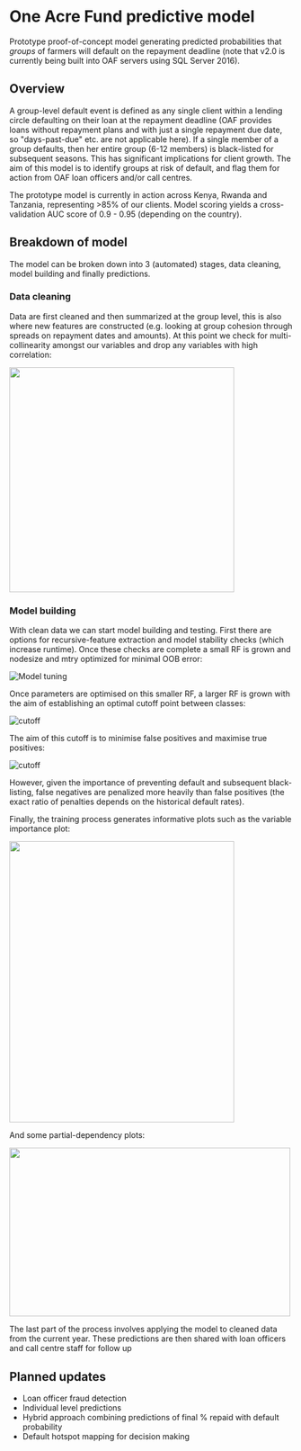 # One Acre Fund predictive model 

Prototype proof-of-concept model generating predicted probabilities that *groups* of farmers will default on the repayment deadline (note that v2.0 is currently being built into OAF servers using SQL Server 2016). 

## Overview

A group-level default event is defined as any single client within a lending circle defaulting on their loan at the repayment deadline (OAF provides loans without repayment plans and with just a single repayment due date, so "days-past-due" etc. are not applicable here). If a single member of a group defaults, then her entire group (6-12 members) is black-listed for subsequent seasons. This has significant implications for client growth. The aim of this model is to identify groups at risk of default, and flag them for action from OAF loan officers and/or call centres.

The prototype model is currently in action across Kenya, Rwanda and Tanzania, representing >85% of our clients. Model scoring yields a cross-validation AUC score of 0.9 - 0.95 (depending on the country). 

## Breakdown of model

The model can be broken down into 3 (automated) stages, data cleaning, model building and finally predictions. 

### Data cleaning

Data are first cleaned and then summarized at the group level, this is also where new features are constructed (e.g. looking at group cohesion through spreads on repayment dates and amounts). At this point we check for multi-collinearity amongst our variables and drop any variables with high correlation: 


<img src="https://user-images.githubusercontent.com/26271235/30958765-c4f5d406-a446-11e7-81b2-8920fd09c655.png" width="400" height="400">


### Model building

With clean data we can start model building and testing. First there are options for recursive-feature extraction and model stability checks (which increase runtime). Once these checks are complete a small RF is grown and nodesize and mtry optimized for minimal OOB error:

![Model tuning](https://user-images.githubusercontent.com/26271235/30958758-c4ba3dc4-a446-11e7-9f43-abdd30a22384.png)

Once parameters are optimised on this smaller RF, a larger RF is grown with the aim of establishing an optimal cutoff point between classes:

![cutoff](https://user-images.githubusercontent.com/26271235/30958764-c4c2ba9e-a446-11e7-947c-38a7faebb613.png)

The aim of this cutoff is to minimise false positives and maximise true positives:

![cutoff](https://user-images.githubusercontent.com/26271235/30958760-c4bb8b2a-a446-11e7-81ff-34e8023d87ff.png)

However, given the importance of preventing default and subsequent black-listing, false negatives are penalized more heavily than false positives (the exact ratio of penalties depends on the historical default rates). 

Finally, the training process generates informative plots such as the variable importance plot:


<img src="https://user-images.githubusercontent.com/26271235/30958761-c4be8726-a446-11e7-8d53-d28c0fe3eef8.png" width="400" height="500">


And some partial-dependency plots:


<img src="https://user-images.githubusercontent.com/26271235/30958759-c4bab754-a446-11e7-9ce1-4f90c628cd2e.png" width="500" height="300">


The last part of the process involves applying the model to cleaned data from the current year. These predictions are then shared with loan officers and call centre staff for follow up

## Planned updates

* Loan officer fraud detection
* Individual level predictions
* Hybrid approach combining predictions of final % repaid with default probability
* Default hotspot mapping for decision making
